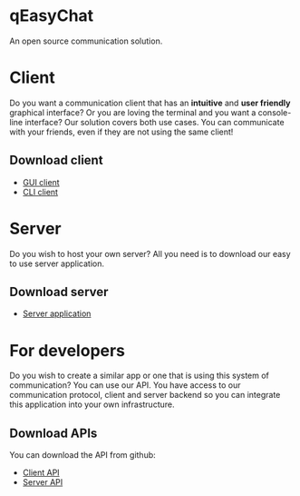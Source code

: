 # qEasyChat
An open source communication solution.

# Client
Do you want a communication client that has an **intuitive** and **user friendly** graphical interface? Or you are loving the terminal and you want a console-line interface? Our solution covers both use cases. You can communicate with your friends, even if they are not using the same client!
## Download client
* [GUI client](https://github.com/qEasyChat/EasyChat-Client-FrontEnd)
* [CLI client](https://github.com/qEasyChat/EasyChat-Client-CLI)

# Server
Do you wish to host your own server? All you need is to download our easy to use server application. 
## Download server
* [Server application](https://github.com/qEasyChat/Easy-Chat-Server-CLI)

# For developers
Do you wish to create a similar app or one that is using this system of communication? You can use our API. You have access to our communication protocol, client and server backend so you can integrate this application into your own infrastructure.

## Download APIs
You can download the API from github:
* [Client API](https://github.com/qEasyChat/Easy-Chat-Client-API)
* [Server API](https://github.com/qEasyChat/Easy-Chat-Server-API)